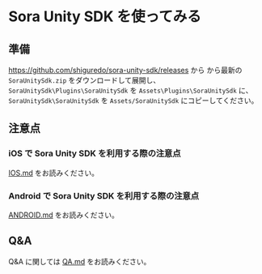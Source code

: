 # Sora Unity SDK を使ってみる

## 準備

https://github.com/shiguredo/sora-unity-sdk/releases から から最新の `SoraUnitySdk.zip` をダウンロードして展開し、`SoraUnitySdk\Plugins\SoraUnitySdk` を `Assets\Plugins\SoraUnitySdk` に、`SoraUnitySdk\SoraUnitySdk` を `Assets/SoraUnitySdk` にコピーしてください。

## 注意点

### iOS で Sora Unity SDK を利用する際の注意点

[IOS.md](IOS.md) をお読みください。

### Android で Sora Unity SDK を利用する際の注意点

[ANDROID.md](ANDROID.md) をお読みください。

## Q&A

Q&A に関しては [QA.md](QA.md) をお読みください。
